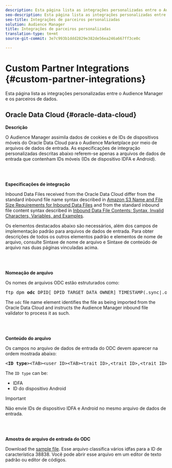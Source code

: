 ```yaml
---
description: Esta página lista as integrações personalizadas entre o Audience Manager e os parceiros de dados.
seo-description: Esta página lista as integrações personalizadas entre o Audience Manager e os parceiros de dados.
seo-title: Integrações de parceiros personalizadas
solution: Audience Manager
title: Integrações de parceiros personalizadas
translation-type: tm+mt
source-git-commit: 3e7c993b1ddd2829e382de56ea246a667ff3ce0c

---
```



# Custom Partner Integrations {#custom-partner-integrations}

Esta página lista as integrações personalizadas entre o Audience Manager e os parceiros de dados.

## Oracle Data Cloud {#oracle-data-cloud}

**Descrição**

O Audience Manager assimila dados de cookies e de IDs de dispositivos móveis do Oracle Data Cloud para o Audience Marketplace por meio de arquivos de dados de entrada. As especificações de integração personalizadas descritas abaixo referem-se apenas a arquivos de dados de entrada que contenham IDs móveis (IDs de dispositivo IDFA e Android).

<br> 

**Especificações de integração**

Inbound Data Files received from the Oracle Data Cloud differ from the standard inbound file name syntax described in [Amazon S3 Name and File Size Requirements for Inbound Data Files](/help/using/integration/sending-audience-data/batch-data-transfer-explained/inbound-s3-filenames.md) and from the standard inbound file content syntax described in [Inbound Data File Contents: Syntax, Invalid Characters, Variables, and Examples](/help/using/integration/sending-audience-data/batch-data-transfer-explained/inbound-file-contents.md).

Os elementos destacados abaixo são necessários, além dos campos de implementação padrão para arquivos de dados de entrada. Para obter descrições de todos os outros elementos padrão e elementos de nome de arquivo, consulte Sintaxe de nome de arquivo e Sintaxe de conteúdo de arquivo nas duas páginas vinculadas acima.

<br> 

**Nomeação de arquivo**

Os nomes de arquivos ODC estão estruturados como:

<pre>ftp_dpm_<b>odc</b>_DPID[_DPID_TARGET_DATA_OWNER]_TIMESTAMP(.sync|.overwrite)[.SPLIT_NUMBER][.gz]</pre>

The `odc` file name element identifies the file as being imported from the Oracle Data Cloud and instructs the Audience Manager inbound file validator to process it as such.

<br> 

**Conteúdo do arquivo**

Os campos no arquivo de dados de entrada do ODC devem aparecer na ordem mostrada abaixo:

<pre>&lt;<b>ID type</b>&gt;&lt;TAB&gt;&lt;user ID&gt;&lt;TAB&gt;&lt;trait ID&gt;,&lt;trait ID&gt;,&lt;trait ID&gt;,...</pre>

The `ID type` can be:

* IDFA
* ID do dispositivo Android

>[!IMPORTANT]
>
>Não envie IDs de dispositivo IDFA e Android no mesmo arquivo de dados de entrada.

<br> 

**Amostra de arquivo de entrada do ODC**

Download the [sample file](/help/using/integration/assets/ftp_dpm_odc_12345_1556223815.sync). Esse arquivo classifica vários idfas para a ID de característica 38838. Você pode abrir esse arquivo em um editor de texto padrão ou editor de códigos.